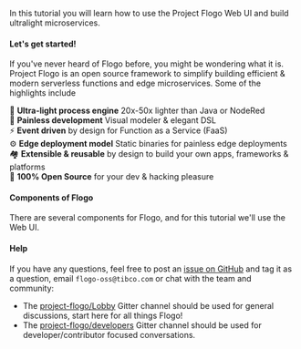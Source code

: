 In this tutorial you will learn how to use the Project Flogo Web UI and build ultralight microservices.

#### Let's get started!
If you've never heard of Flogo before, you might be wondering what it is. Project Flogo is an open source framework to simplify building efficient & modern serverless functions and edge microservices. Some of the highlights include

🎈 **Ultra-light process engine** 20x-50x lighter than Java or NodeRed <br/>
🌈 **Painless development** Visual modeler & elegant DSL <br/>
⚡️ **Event driven** by design for Function as a Service (FaaS) <br/>
⚙️ **Edge deployment model** Static binaries for painless edge deployments <br/>
🏘 **Extensible & reusable** by design to build your own apps, frameworks & platforms <br/>
🎉 **100% Open Source** for your dev & hacking pleasure<br/>

#### Components of Flogo
There are several components for Flogo, and for this tutorial we'll use the Web UI.

#### Help
If you have any questions, feel free to post an [issue on GitHub](https://github.com/TIBCOSoftware/flogo/issues) and tag it as a question, email `flogo-oss@tibco.com` or chat with the team and community:

* The [project-flogo/Lobby](https://gitter.im/project-flogo/Lobby?utm_source=share-link&utm_medium=link&utm_campaign=share-link) Gitter channel should be used for general discussions, start here for all things Flogo!
* The [project-flogo/developers](https://gitter.im/project-flogo/developers?utm_source=share-link&utm_medium=link&utm_campaign=share-link) Gitter channel should be used for developer/contributor focused conversations. 